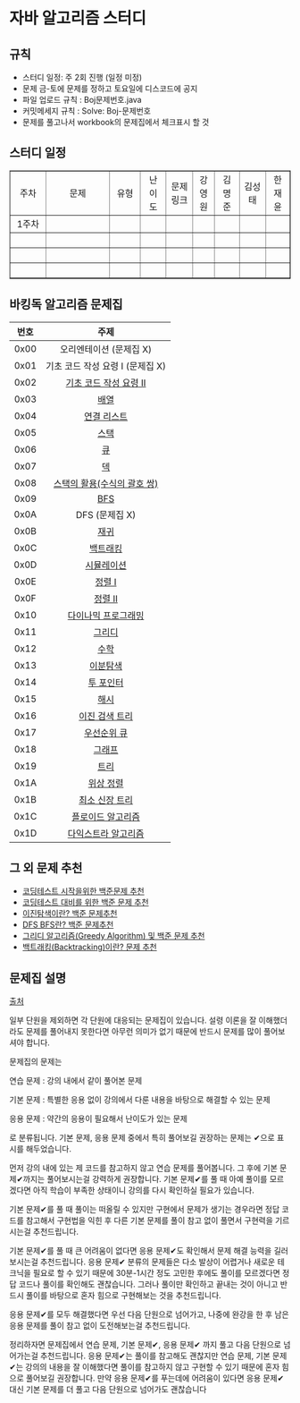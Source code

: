 # 자바 알고리즘 스터디

## 규칙
- 스터디 일정: 주 2회 진행 (일정 미정)
- 문제 금-토에 문제를 정하고 토요일에 디스코드에 공지
- 파일 업로드 규칙 : Boj문제번호.java
- 커밋메세지 규칙 : Solve: Boj-문제번호
- 문제를 풀고나서 workbook의 문제집에서 체크표시 할 것

## 스터디 일정

<table style="border-collapse: collapse; width: 100%;" border="1" data-ke-align="alignLeft" data-ke-style="style12">
<tbody>
<tr>
<td style="width: 12.739%; text-align: center;">주차</td>
<td style="width: 22.8553%; text-align: center;">문제</td>
<td style="width: 10.9948%; text-align: center;">유형</td>
<td style="width: 9.13431%; text-align: center;">난이도</td>
<td style="width: 9.59941%; text-align: center;">문제링크</td>
<td style="width: 7.73899%; text-align: center;">강영원</td>
<td style="width: 8.90191%; text-align: center;">김명준</td>
<td style="width: 9.36686%; text-align: center;">김성태</td>
<td style="width: 8.66924%; text-align: center;">한재윤</td>
</tr>
<tr>
<td style="width: 12.739%; text-align: center;">1주차</td>
<td style="width: 22.8553%; text-align: center;">&nbsp;</td>
<td style="width: 10.9948%; text-align: center;">&nbsp;</td>
<td style="width: 9.13431%; text-align: center;">&nbsp;</td>
<td style="width: 9.59941%; text-align: center;">&nbsp;</td>
<td style="width: 7.73899%; text-align: center;">&nbsp;</td>
<td style="width: 8.90191%; text-align: center;">&nbsp;</td>
<td style="width: 9.36686%; text-align: center;">&nbsp;</td>
<td style="width: 8.66924%; text-align: center;">&nbsp;</td>
</tr>
<tr>
<td style="width: 12.739%; text-align: center;">&nbsp;</td>
<td style="width: 22.8553%; text-align: center;">&nbsp;</td>
<td style="width: 10.9948%; text-align: center;">&nbsp;</td>
<td style="width: 9.13431%; text-align: center;">&nbsp;</td>
<td style="width: 9.59941%; text-align: center;">&nbsp;</td>
<td style="width: 7.73899%; text-align: center;">&nbsp;</td>
<td style="width: 8.90191%; text-align: center;">&nbsp;</td>
<td style="width: 9.36686%; text-align: center;">&nbsp;</td>
<td style="width: 8.66924%; text-align: center;">&nbsp;</td>
</tr>
<tr>
<td style="width: 12.739%; text-align: center;">&nbsp;</td>
<td style="width: 22.8553%; text-align: center;">&nbsp;</td>
<td style="width: 10.9948%; text-align: center;">&nbsp;</td>
<td style="width: 9.13431%; text-align: center;">&nbsp;</td>
<td style="width: 9.59941%; text-align: center;">&nbsp;</td>
<td style="width: 7.73899%; text-align: center;">&nbsp;</td>
<td style="width: 8.90191%; text-align: center;">&nbsp;</td>
<td style="width: 9.36686%; text-align: center;">&nbsp;</td>
<td style="width: 8.66924%; text-align: center;">&nbsp;</td>
</tr>
<tr>
<td style="width: 12.739%; text-align: center;">&nbsp;</td>
<td style="width: 22.8553%; text-align: center;">&nbsp;</td>
<td style="width: 10.9948%; text-align: center;">&nbsp;</td>
<td style="width: 9.13431%; text-align: center;">&nbsp;</td>
<td style="width: 9.59941%; text-align: center;">&nbsp;</td>
<td style="width: 7.73899%; text-align: center;">&nbsp;</td>
<td style="width: 8.90191%; text-align: center;">&nbsp;</td>
<td style="width: 9.36686%; text-align: center;">&nbsp;</td>
<td style="width: 8.66924%; text-align: center;">&nbsp;</td>
</tr>
</tbody>
</table>


## 바킹독 알고리즘 문제집

| 번호 | 주제 |
| :--: | :--: |
| 0x00 | 오리엔테이션 (문제집 X) |
| 0x01 | 기초 코드 작성 요령 I (문제집 X) |
| 0x02 | [기초 코드 작성 요령 II](workbook/0x02.md) |
| 0x03 | [배열](workbook/0x03.md) |
| 0x04 | [연결 리스트](workbook/0x04.md) |
| 0x05 | [스택](workbook/0x05.md) |
| 0x06 | [큐](workbook/0x06.md) |
| 0x07 | [덱](workbook/0x07.md) |
| 0x08 | [스택의 활용(수식의 괄호 쌍)](workbook/0x08.md) |
| 0x09 | [BFS](workbook/0x09.md) |
| 0x0A | DFS (문제집 X) |
| 0x0B | [재귀](workbook/0x0B.md) |
| 0x0C | [백트래킹](workbook/0x0C.md) |
| 0x0D | [시뮬레이션](workbook/0x0D.md) |
| 0x0E | [정렬 I](workbook/0x0E.md) |
| 0x0F | [정렬 II](workbook/0x0F.md) |
| 0x10 | [다이나믹 프로그래밍](workbook/0x10.md) |
| 0x11 | [그리디](workbook/0x11.md) |
| 0x12 | [수학](workbook/0x12.md) |
| 0x13 | [이분탐색](workbook/0x13.md) |
| 0x14 | [투 포인터](workbook/0x14.md) |
| 0x15 | [해시](workbook/0x15.md) |
| 0x16 | [이진 검색 트리](workbook/0x16.md) |
| 0x17 | [우선순위 큐](workbook/0x17.md) |
| 0x18 | [그래프](workbook/0x18.md) |
| 0x19 | [트리](workbook/0x19.md) |
| 0x1A | [위상 정렬](workbook/0x1A.md) |
| 0x1B | [최소 신장 트리](workbook/0x1B.md) |
| 0x1C | [플로이드 알고리즘](workbook/0x1C.md) |
| 0x1D | [다익스트라 알고리즘](workbook/0x1D.md) |

## 그 외 문제 추천
- [코딩테스트 시작을위한 백준문제 추천](https://covenant.tistory.com/234?category=727170)
- [코딩테스트 대비를 위한 백준 문제 추천](https://covenant.tistory.com/224?category=727170)
- [이진탐색이란? 백준 문제추천](https://covenant.tistory.com/133?category=727170)
- [DFS BFS란? 백준 문제추천](https://covenant.tistory.com/132?category=727170)
- [그리디 알고리즘(Greedy Algorithm) 및 백준 문제 추천](https://covenant.tistory.com/131?category=727170)
- [백트래킹(Backtracking)이란? 문제 추천](https://covenant.tistory.com/123?category=727170)

## 문제집 설명
[출처](https://github.com/encrypted-def/basic-algo-lecture/blob/master/workbook.md)

일부 단원을 제외하면 각 단원에 대응되는 문제집이 있습니다. 설령 이론을 잘 이해했더라도 문제를 풀어내지 못한다면 아무런 의미가 없기 때문에 반드시 문제를 많이 풀어보셔야 합니다.

문제집의 문제는

연습 문제 : 강의 내에서 같이 풀어본 문제

기본 문제 : 특별한 응용 없이 강의에서 다룬 내용을 바탕으로 해결할 수 있는 문제

응용 문제 : 약간의 응용이 필요해서 난이도가 있는 문제

로 분류됩니다. 기본 문제, 응용 문제 중에서 특히 풀어보길 권장하는 문제는 ✔으로 표시를 해두었습니다.

먼저 강의 내에 있는 제 코드를 참고하지 않고 연습 문제를 풀어봅니다. 그 후에 기본 문제✔까지는 풀어보시는걸 강력하게 권장합니다. 기본 문제✔를 풀 때 아예 풀이를 모르겠다면 아직 학습이 부족한 상태이니 강의를 다시 확인하실 필요가 있습니다.

기본 문제✔를 풀 때 풀이는 떠올릴 수 있지만 구현에서 문제가 생기는 경우라면 정답 코드를 참고해서 구현법을 익힌 후 다른 기본 문제를 풀이 참고 없이 풀면서 구현력을 기르시는걸 추천드립니다.

기본 문제✔를 풀 때 큰 어려움이 없다면 응용 문제✔도 확인해서 문제 해결 능력을 길러보시는걸 추천드립니다. 응용 문제✔ 분류의 문제들은 다소 발상이 어렵거나 새로운 테크닉을 필요로 할 수 있기 때문에 30분-1시간 정도 고민한 후에도 풀이를 모르겠다면 정답 코드나 풀이를 확인해도 괜찮습니다. 그러나 풀이만 확인하고 끝내는 것이 아니고 반드시 풀이를 바탕으로 혼자 힘으로 구현해보는 것을 추천드립니다.

응용 문제✔를 모두 해결했다면 우선 다음 단원으로 넘어가고, 나중에 완강을 한 후 남은 응용 문제를 풀이 참고 없이 도전해보는걸 추천드립니다.

정리하자면 문제집에서 연습 문제, 기본 문제✔, 응용 문제✔ 까지 풀고 다음 단원으로 넘어가는걸 추천드립니다. 응용 문제✔는 풀이를 참고해도 괜찮지만 연습 문제, 기본 문제✔는 강의의 내용을 잘 이해했다면 풀이를 참고하지 않고 구현할 수 있기 때문에 혼자 힘으로 풀어보길 권장합니다. 만약 응용 문제✔를 푸는데에 어려움이 있다면 응용 문제✔ 대신 기본 문제를 더 풀고 다음 단원으로 넘어가도 괜찮습니다
